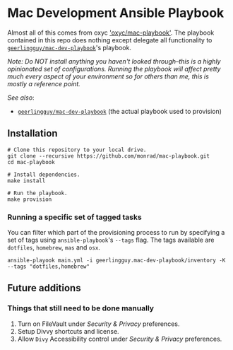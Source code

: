 # Mac Development Ansible Playbook

Almost all of this comes from oxyc ['oxyc/mac-playbook'](https://github.com/oxyc/mac-playbook).
The playbook contained in this repo does nothing except delegate all functionality to [`geerlingguy/mac-dev-playbook`](https://github.com/geerlingguy/mac-dev-playbook)'s playbook.

*Note: Do NOT install anything you haven't looked through–this is a highly opinionated set of configurations. Running the playbook will affect pretty much every aspect of your environment so for others than me, this is mostly a reference point.*

*See also*:

- [`geerlingguy/mac-dev-playbook`](https://github.com/geerlingguy/mac-dev-playbook) (the actual playbook used to provision)

## Installation

    # Clone this repository to your local drive.
    git clone --recursive https://github.com/monrad/mac-playbook.git
    cd mac-playbook

    # Install dependencies.
    make install

    # Run the playbook.
    make provision

### Running a specific set of tagged tasks

You can filter which part of the provisioning process to run by specifying a set of tags using `ansible-playbook`'s `--tags` flag. The tags available are `dotfiles`, `homebrew`, `mas` and `osx`.

    ansible-playook main.yml -i geerlingguy.mac-dev-playbook/inventory -K --tags "dotfiles,homebrew"

## Future additions

### Things that still need to be done manually

1. Turn on FileVault under _Security & Privacy_ preferences.
1. Setup Divvy shortcuts and license.
1. Allow `Divy` Accessibility control under _Security & Privacy_ preferences.

